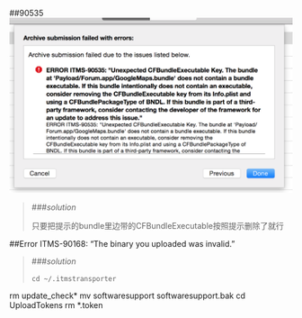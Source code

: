##90535
![image](images/app_store_1.png)

>###*solution*
>
>只要把提示的bundle里边带的CFBundleExecutable按照提示删除了就行

##Error ITMS-90168: “The binary you uploaded was invalid.”
>###*solution*
>```
>cd ~/.itmstransporter
rm update_check*
mv softwaresupport softwaresupport.bak
cd UploadTokens
rm *.token
>```